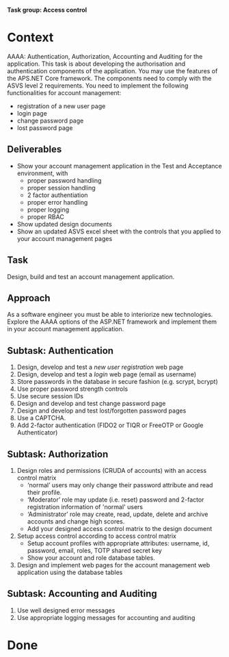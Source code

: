 **Task group: Access control**

# Context

AAAA: Authentication, Authorization, Accounting and Auditing for the application. This task is about developing the authorisation and authentication components of the application. You may use the features of the APS.NET Core framework. The components need to comply with the ASVS level 2 requirements. You need to implement the following functionalities for account management:

-   registration of a new user page
-   login page
-   change password page
-   lost password page

## Deliverables

-   Show your account management application in the Test and Acceptance environment, with
    -   proper password handling
    -   proper session handling
    -   2 factor authentiation
    -   proper error handling
    -   proper logging
    -   proper RBAC
-   Show updated design documents
-   Show an updated ASVS excel sheet with the controls that you applied to your account management pages

## Task

Design, build and test an account management application.

## Approach

As a software engineer you must be able to interiorize new technologies. Explore the AAAA options of the ASP.NET framework and implement them in your account management application.

## Subtask: Authentication

1.  Design, develop and test a _new user registration_ web page
2.  Design, develop and test a _login_ web page (email as username)
3.  Store passwords in the database in secure fashion (e.g. scrypt, bcrypt)
4.  Use proper password strength controls
5.  Use secure session IDs
6.  Design and develop and test change password page
7.  Design and develop and test lost/forgotten password pages
8.  Use a CAPTCHA.
9.  Add 2-factor authentication (FIDO2 or TIQR or FreeOTP or Google Authenticator)

## Subtask: Authorization

1.  Design roles and permissions (CRUDA of accounts) with an access control matrix
    -   ‘normal’ users may only change their password attribute and read their profile.
    -   ‘Moderator’ role may update (i.e. reset) password and 2-factor registration information of 'normal' users
    -   ‘Administrator’ role may create, read, update, delete and archive accounts and change high scores.
    -   Add your designed access control matrix to the design document
2.  Setup access control according to access control matrix
    -   Setup account profiles with appropriate attributes: username, id, password, email, roles, TOTP shared secret key
    -   Show your account and role database tables.
3.  Design and implement web pages for the account management web application using the database tables

## Subtask: Accounting and Auditing

1.  Use well designed error messages
2.  Use appropriate logging messages for accounting and auditing

# Done